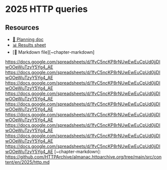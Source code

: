 # 2025 HTTP queries

<!--
  This directory contains all of the 2025 HTTP chapter queries.

  Each query should have a corresponding `metric_name.sql` file.
  Note that readers are linked to this directory, so try to make the SQL file names descriptive for easy browsing.

  Analysts: if helpful, you can use this README to give additional info about the queries.
-->

## Resources

- [📄 Planning doc][~google-doc]
- [📊 Results sheet][~google-sheets]
- [📝 Markdown file][~chapter-markdown]

[~google-doc]: https://docs.google.com/document/d/1HiFoxtrh7pBS1BmMIFSslzjInITH9q46i4myOwpAlAc
[~google-sheets]:https://docs.google.com/spreadsheets/d/1PfTZkbmgyLA3NmEICeCyxpMWgP7cKY7EsZl9RciE5S4/edit#gid=140668849
https://docs.google.com/spreadsheets/d/1fvC5ncKP8rNUwEwEuCpUd0jjDlwOOeWuTzyY5Yg4_AE
https://docs.google.com/spreadsheets/d/1fvC5ncKP8rNUwEwEuCpUd0jjDlwOOeWuTzyY5Yg4_AE
https://docs.google.com/spreadsheets/d/1fvC5ncKP8rNUwEwEuCpUd0jjDlwOOeWuTzyY5Yg4_AE
https://docs.google.com/spreadsheets/d/1fvC5ncKP8rNUwEwEuCpUd0jjDlwOOeWuTzyY5Yg4_AE
https://docs.google.com/spreadsheets/d/1fvC5ncKP8rNUwEwEuCpUd0jjDlwOOeWuTzyY5Yg4_AE
https://docs.google.com/spreadsheets/d/1fvC5ncKP8rNUwEwEuCpUd0jjDlwOOeWuTzyY5Yg4_AE
https://docs.google.com/spreadsheets/d/1fvC5ncKP8rNUwEwEuCpUd0jjDlwOOeWuTzyY5Yg4_AE
https://docs.google.com/spreadsheets/d/1fvC5ncKP8rNUwEwEuCpUd0jjDlwOOeWuTzyY5Yg4_AE
https://docs.google.com/spreadsheets/d/1fvC5ncKP8rNUwEwEuCpUd0jjDlwOOeWuTzyY5Yg4_AE
[~chapter-markdown]: https://github.com/HTTPArchive/almanac.httparchive.org/tree/main/src/content/en/2025/http.md
